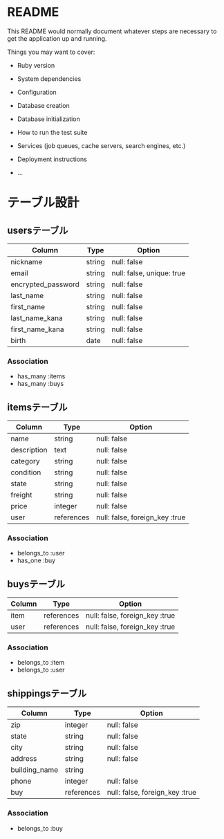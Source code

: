 # README

This README would normally document whatever steps are necessary to get the
application up and running.

Things you may want to cover:

* Ruby version

* System dependencies

* Configuration

* Database creation

* Database initialization

* How to run the test suite

* Services (job queues, cache servers, search engines, etc.)

* Deployment instructions

* ...

# テーブル設計


## usersテーブル

| Column             | Type   | Option                    |
| ------------------ | -------| ------------------------- |
| nickname           | string | null: false               |
| email              | string | null: false, unique: true |
| encrypted_password | string | null: false               |
| last_name          | string | null: false               |
| first_name         | string | null: false               |
| last_name_kana     | string | null: false               |
| first_name_kana    | string | null: false               |
| birth              | date   | null: false               |

### Association

- has_many :items
- has_many :buys


## itemsテーブル

| Column         | Type          | Option                         |
| -------------- | ------------- | ------------------------------ |
| name           | string        | null: false                    |
| description    | text          | null: false                    |
| category       | string        | null: false                    |
| condition      | string        | null: false                    |
| state          | string        | null: false                    |
| freight        | string        | null: false                    |
| price          | integer       | null: false                    |
| user           | references    | null: false, foreign_key :true |

### Association

- belongs_to :user
- has_one :buy


## buysテーブル

| Column         | Type          | Option                         |
| -------------- | ------------- | ------------------------------ |
| item           | references    | null: false, foreign_key :true |
| user           | references    | null: false, foreign_key :true |

### Association

- belongs_to :item
- belongs_to :user


## shippingsテーブル

| Column         | Type          | Option                         |
| -------------- | ------------- | ------------------------------ |
| zip            | integer       | null: false                    |
| state          | string        | null: false                    |
| city           | string        | null: false                    |
| address        | string        | null: false                    |
| building_name  | string        |                                |
| phone          | integer       | null: false                    |
| buy            | references    | null: false, foreign_key :true |


### Association

- belongs_to :buy

